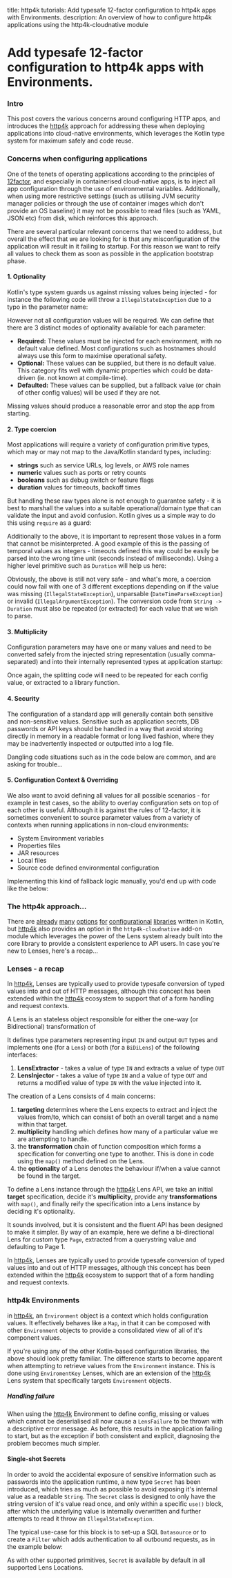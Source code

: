 title: http4k tutorials: Add typesafe 12-factor configuration to http4k apps with Environments.
description: An overview of how to configure http4k applications using the http4k-cloudnative module

# Add typesafe 12-factor configuration to http4k apps with Environments.

### Intro
This post covers the various concerns around configuring HTTP apps, and introduces the [http4k] 
approach for addressing these when deploying applications into cloud-native environments, which leverages the Kotlin type 
system for maximum safely and code reuse.

### Concerns when configuring applications
One of the tenets of operating applications according to the principles of [12factor], 
and especially in containerised cloud-native apps, is to inject all app configuration through the use of environmental 
variables. Additionally, when using more restrictive settings (such as utilising JVM security manager policies or through 
the use of container images which don't provide an OS baseline) it may not be possible to read files (such as YAML, JSON 
etc) from disk, which reinforces this approach.

There are several particular relevant concerns that we need to address, but overall the effect that we are looking for is 
that any misconfiguration of the application will result in it failing to startup. For this reason we want to reify all 
values to check them as soon as possible in the application bootstrap phase.

#### 1. Optionality
Kotlin's type system guards us against missing values being injected - for instance the following code will throw a 
`IllegalStateException` due to a typo in the parameter name:

<script src="https://gist-it.appspot.com/https://github.com/http4k/http4k/blob/master/src/docs/tutorials/typesafe_configuration/pre/missing.kt"></script>

However not all configuration values will be required. We can define that there are 3 distinct modes of optionality 
available for each parameter:

- **Required:** These values must be injected for each environment, with no default value defined. Most configurations such 
as hostnames should always use this form to maximise operational safety.
- **Optional:** These values can be supplied, but there is no default value. This category fits well with dynamic properties 
which could be data-driven (ie. not known at compile-time).
- **Defaulted:** These values can be supplied, but a fallback value (or chain of other config values) will be used if they 
are not.

Missing values should produce a reasonable error and stop the app from starting.

#### 2. Type coercion
Most applications will require a variety of configuration primitive types, which may or may not map to the Java/Kotlin 
standard types, including:

- **strings** such as service URLs, log levels, or AWS role names
- **numeric** values such as ports or retry counts
- **booleans** such as debug switch or feature flags
- **duration** values for timeouts, backoff times

But handling these raw types alone is not enough to guarantee safety - it is best to marshall the values into a 
suitable operational/domain type that can validate the input and avoid confusion. Kotlin gives us a simple way to do this 
using `require` as a guard:

<script src="https://gist-it.appspot.com/https://github.com/http4k/http4k/blob/master/src/docs/tutorials/typesafe_configuration/pre/validation.kt"></script>

Additionally to the above, it is important to represent those values in a form that cannot be misinterpreted. A good 
example of this is the passing of temporal values as integers - timeouts defined this way could be easily be 
parsed into the wrong time unit (seconds instead of milliseconds). Using a higher level primitive such as `Duration` 
will help us here:

<script src="https://gist-it.appspot.com/https://github.com/http4k/http4k/blob/master/src/docs/tutorials/typesafe_configuration/pre/typesafe.kt"></script>
 
Obviously, the above is still not very safe - and what's more, a coercion could now fail with one of 3 different 
exceptions depending on if the value was missing (`IllegalStateException`), unparsable (`DateTimeParseException`) or 
invalid (`IllegalArgumentException`). The conversion code from `String -> Duration` must also be repeated (or extracted) 
for each value that we wish to parse.

#### 3. Multiplicity
Configuration parameters may have one or many values and need to be converted safely from the injected string 
representation (usually comma-separated) and into their internally represented types at application startup: 

<script src="https://gist-it.appspot.com/https://github.com/http4k/http4k/blob/master/src/docs/tutorials/typesafe_configuration/pre/multiplicity.kt"></script>

Once again, the splitting code will need to be repeated for each config value, or extracted to a library function.

#### 4. Security
The configuration of a standard app will generally contain both sensitive and non-sensitive values. Sensitive such as 
application secrets, DB passwords or API keys should be handled in a way that avoid storing directly in memory in a 
readable format or long lived fashion, where they may be inadvertently inspected or outputted into a log file.

Dangling code situations such as in the code below are common, and are asking for trouble...

<script src="https://gist-it.appspot.com/https://github.com/http4k/http4k/blob/master/src/docs/tutorials/typesafe_configuration/pre/secrets.kt"></script>

#### 5. Configuration Context & Overriding
We also want to avoid defining all values for all possible scenarios - for example in test cases, so the ability 
to overlay configuration sets on top of each other is useful. Although it is against the rules of 12-factor, it is sometimes 
convenient to source parameter values from a variety of contexts when running applications in non-cloud environments:

- System Environment variables
- Properties files
- JAR resources
- Local files
- Source code defined environmental configuration

Implementing this kind of fallback logic manually, you'd end up with code like the below: 

<script src="https://gist-it.appspot.com/https://github.com/http4k/http4k/blob/master/src/docs/tutorials/typesafe_configuration/pre/overriding.kt"></script>

### The http4k approach...
There are [already][properlty] [many][config4k] [options][konf] [for][cfg4k] [configurational][configur8] 
[libraries][kaconf] written in Kotlin, but [http4k] also provides an option in the `http4k-cloudnative` add-on module 
which leverages the power of the Lens system already built into the core library to provide a consistent experience to 
API users. In case you're new to Lenses, here's a recap...

### Lenses - a recap
In [http4k], Lenses are typically used to provide typesafe conversion of typed values into and out of HTTP messages, 
although this concept has been extended within the [http4k] ecosystem to support that of a form handling and request 
contexts.

A Lens is an stateless object responsible for either the one-way (or Bidirectional) transformation of

It defines type parameters representing input `IN` and output `OUT` types and implements 
one (for a `Lens`) or both (for a `BiDiLens`) of the following interfaces:

1. **LensExtractor** - takes a value of type `IN` and extracts a value of type `OUT`
2. **LensInjector** - takes a value of type `IN` and a value of type `OUT` and returns a modified value of type `IN` 
with the value injected into it.

<script src="https://gist-it.appspot.com/https://github.com/http4k/http4k/blob/master/src/docs/tutorials/typesafe_configuration/post/lens_definition.kt"></script>

The creation of a Lens consists of 4 main concerns:

1. **targeting** determines where the Lens expects to extract and inject the values from/to, which can consist of both 
an overall target and a name within that target.
2. **multiplicity** handling which defines how many of a particular value we are attempting to handle.
3. the **transformation** chain of function composition which forms a specification for converting one type to another. 
This is done in code using the `map()` method defined on the Lens.
4. the **optionality** of a Lens denotes the behaviour if/when a value cannot be found in the target.

To define a Lens instance through the [http4k] Lens API, we take an initial **target** specification, decide it's 
**multiplicity**, provide any **transformations** with `map()`, and finally reify the specification into a Lens instance 
by deciding it's optionality.

It sounds involved, but it is consistent and the fluent API has been designed to make it simpler. By way of an example, 
here we define a bi-directional Lens for custom type `Page`, extracted from a querystring value and defaulting to Page 1.

<script src="https://gist-it.appspot.com/https://github.com/http4k/http4k/blob/master/src/docs/tutorials/typesafe_configuration/post/lens_example.kt"></script>

In [http4k], Lenses are typically used to provide typesafe conversion of typed values into and out of HTTP messages, 
although this concept has been extended within the [http4k] ecosystem to support that of a form handling and request 
contexts.

### http4k Environments
in [http4k], an `Environment` object is a context which holds configuration values. It effectively behaves like a 
`Map`, in that it can be composed with other `Environment` objects to provide a consolidated view of all of it's 
component values. 

<script src="https://gist-it.appspot.com/https://github.com/http4k/http4k/blob/master/src/docs/tutorials/typesafe_configuration/post/overriding.kt"></script>

If you're using any of the other Kotlin-based configuration libraries, the above should look pretty familiar. The 
difference starts to become apparent when attempting to retrieve values from the `Environment` instance. This is done 
using `EnviromentKey` Lenses, which are an extension of the [http4k] Lens system that specifically targets `Environment` 
objects. 

<script src="https://gist-it.appspot.com/https://github.com/http4k/http4k/blob/master/src/docs/tutorials/typesafe_configuration/post/typesafe.kt"></script>

##### Handling failure
When using the [http4k] Environment to define config, missing or values which cannot be deserialised all now cause 
a `LensFailure` to be thrown with a descriptive error message. As before, this results in the application failing to 
start, but as the exception if both consistent and explicit, diagnosing the problem becomes much simpler.

#### Single-shot Secrets
In order to avoid the accidental exposure of sensitive information such as passwords into the application runtime, a new 
type `Secret` has been introduced, which tries as much as possible to avoid exposing it's internal value as a readable 
`String`. The `Secret` class is designed to only have the string version of it's value read once, and only within a 
specific `use()` block, after which the underlying value is internally overwritten and further attempts to read it throw 
an `IllegalStateException`. 

The typical use-case for this block is to set-up a SQL `Datasource` or to create a `Filter` which adds authentication to 
all outbound requests, as in the example below:

<script src="https://gist-it.appspot.com/https://github.com/http4k/http4k/blob/master/src/docs/tutorials/typesafe_configuration/post/secrets.kt"></script>

As with other supported primitives, `Secret` is available by default in all supported Lens Locations.

[github]: http://github.com/daviddenton
[http4k]: https://http4k.org
[12factor]: https://12factor.net/
[properlty]: https://github.com/ufoscout/properlty
[config4k]: https://github.com/config4k/config4k
[konf]: https://github.com/uchuhimo/konf
[cfg4k]: https://github.com/jdiazcano/cfg4k
[configur8]: https://github.com/daviddenton/configur8
[kaconf]: https://github.com/mariomac/kaconf
